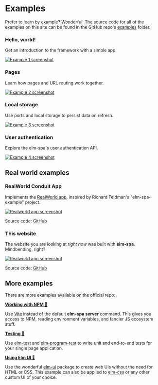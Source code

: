 # Examples

Prefer to learn by example? Wonderful! The source code for all of the examples on this site can be found in the GitHub repo's [examples](https://github.com/ryannhg/elm-spa/tree/main/examples) folder.

### Hello, world!

Get an introduction to the framework with a simple app.

[![Example 1 screenshot](/content/images/01-hello-world.png)](/examples/01-hello-world)

### Pages

Learn how pages and URL routing work together.

[![Example 2 screenshot](/content/images/02-pages.png)](/examples/02-pages)

### Local storage

Use ports and local storage to persist data on refresh.

[![Example 3 screenshot](/content/images/03-storage.png)](/examples/03-storage)

### User authentication

Explore the elm-spa's user authentication API.

[![Example 4 screenshot](/content/images/04-authentication.png)](/examples/04-authentication)

## Real world examples

### RealWorld Conduit App

Implements the [RealWorld app](https://github.com/gothinkster/realworld), inspired by Richard Feldman's "elm-spa-example" project. 

[![Realworld app screenshot](/content/images/realworld.png)](https://realworld.elm-spa.dev)

Source code: [GitHub](https://github.com/ryannhg/elm-spa-realworld)

### This website

The website you are looking at _right now_ was built with __elm-spa__. Mindbending, right?

[![Realworld app screenshot](/content/images/this-site.png)](https://elm-spa.dev)

Source code: [GitHub](https://github.com/ryannhg/elm-spa/tree/main/docs)

## More examples

There are more examples available on the official repo:

__[Working with NPM 🔗](https://github.com/ryannhg/elm-spa/tree/main/examples/05-vite)__

Use [Vite](https://vitejs.dev/) instead of the default __elm-spa server__ command. This gives you access to NPM, reading environment variables, and fancier JS ecosystem stuff.

__[Testing 🔗](https://github.com/ryannhg/elm-spa/tree/main/examples/06-testing)__

Use [elm-test](https://github.com/elm-explorations/test) and [elm-program-test](https://elm-program-test.netlify.app/) to write unit and end-to-end tests for your single page application.

__[Using Elm UI 🔗](https://github.com/ryannhg/elm-spa/tree/main/examples/07-elm-ui)__

Use the wonderful [elm-ui](https://package.elm-lang.org/packages/mdgriffith/elm-ui/latest) package to create web UIs without the need for HTML or CSS. This example can also be applied to [elm-css](https://package.elm-lang.org/packages/rtfeldman/elm-css/latest/) or any other custom UI of your choice.